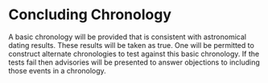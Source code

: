 # Concluding Chronology

A basic chronology will be provided that is consistent with astronomical dating results.  These results will be taken
as true.  One will be permitted to construct alternate chronologies to test against this basic chronology.
If the tests fail then advisories will be presented to answer objections to including those events in a chronology.
